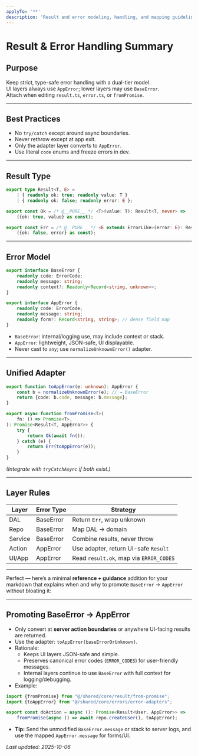 ```yaml
---
applyTo: '**'
description: 'Result and error modeling, handling, and mapping guidelines for Next.js + TypeScript monorepo.'
---
```


# Result & Error Handling Summary

## Purpose

Keep strict, type-safe error handling with a dual-tier model.  
UI layers always use `AppError`; lower layers may use `BaseError`.  
Attach when editing `result.ts`, `error.ts`, or `fromPromise`.

---

## Best Practices

* No `try/catch` except around async boundaries.
* Never rethrow except at app exit.
* Only the adapter layer converts to `AppError`.
* Use literal `code` enums and freeze errors in dev.

---

## Result Type

```ts
export type Result<T, E> =
    | { readonly ok: true; readonly value: T }
    | { readonly ok: false; readonly error: E };

export const Ok = /* @__PURE__ */ <T>(value: T): Result<T, never> =>
    ({ok: true, value} as const);

export const Err = /* @__PURE__ */ <E extends ErrorLike>(error: E): Result<never, E> =>
    ({ok: false, error} as const);
````

---

## Error Model

```ts
export interface BaseError {
    readonly code: ErrorCode;
    readonly message: string;
    readonly context?: Readonly<Record<string, unknown>>;
}

export interface AppError {
    readonly code: ErrorCode;
    readonly message: string;
    readonly form?: Record<string, string>; // dense field map
}
```

* `BaseError`: internal/logging use, may include context or stack.
* `AppError`: lightweight, JSON-safe, UI displayable.
* Never cast to `any`; use `normalizeUnknownError()` adapter.

---

## Unified Adapter

```ts
export function toAppError(e: unknown): AppError {
    const b = normalizeUnknownError(e); // → BaseError
    return {code: b.code, message: b.message};
}

export async function fromPromise<T>(
    fn: () => Promise<T>,
): Promise<Result<T, AppError>> {
    try {
        return Ok(await fn());
    } catch (e) {
        return Err(toAppError(e));
    }
}
```

*(Integrate with `tryCatchAsync` if both exist.)*

---

## Layer Rules

| Layer   | Error Type | Strategy                                |
|---------|------------|-----------------------------------------|
| DAL     | BaseError  | Return `Err`, wrap unknown              |
| Repo    | BaseError  | Map DAL → domain                        |
| Service | BaseError  | Combine results, never throw            |
| Action  | AppError   | Use adapter, return UI-safe `Result`    |
| UI/App  | AppError   | Read `result.ok`, map via `ERROR_CODES` |

---




Perfect — here’s a minimal **reference + guidance** addition for your markdown that explains when and why to promote
`BaseError` → `AppError` without bloating it:

---

## Promoting BaseError → AppError

- Only convert at **server action boundaries** or anywhere UI-facing results are returned.
- Use the adapter: `toAppError(baseErrorOrUnknown)`.
- Rationale:
    - Keeps UI layers JSON-safe and simple.
    - Preserves canonical error codes (`ERROR_CODES`) for user-friendly messages.
    - Internal layers continue to use `BaseError` with full context for logging/debugging.
- Example:

```ts
import {fromPromise} from "@/shared/core/result/from-promise";
import {toAppError} from "@/shared/core/errors/error-adapters";

export const doAction = async (): Promise<Result<User, AppError>> =>
    fromPromise(async () => await repo.createUser(), toAppError);
````

* **Tip:** Send the unmodified `BaseError.message` or stack to server logs, and use the mapped `AppError.message` for
  forms/UI.

*Last updated: 2025-10-06*
